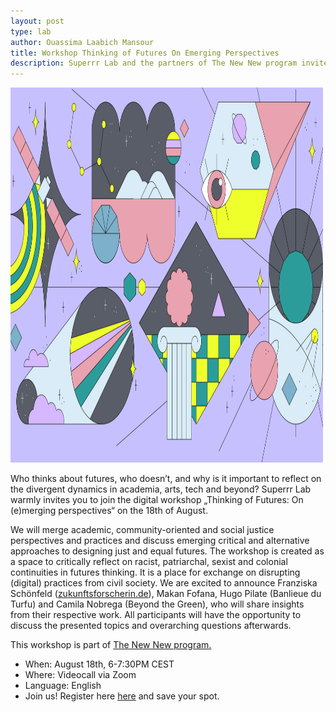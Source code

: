 ```yaml
---
layout: post
type: lab
author: Ouassima Laabich Mansour
title: Workshop Thinking of Futures On Emerging Perspectives
description: Superrr Lab and the partners of The New New program invite you to join us for a workshop on August 18th.
---
```

<img src="/assets/img/blog/futures.png" alt="Abstract image with different colorful illustrations that reflect the future" width="500" height="600">
<p>Who thinks about futures, who doesn’t, and why is it important to reflect on the divergent dynamics in academia, arts, tech and beyond? Superrr Lab warmly invites you to join the digital workshop „Thinking of Futures: On (e)merging perspectives“ on the 18th of August. </p>
<p></p>

<p>
We will merge academic, community-oriented and social justice perspectives and practices and discuss emerging critical and alternative approaches to designing just and equal futures. The workshop is created as a space to critically reflect on racist, patriarchal, sexist and colonial continuities in futures thinking. It is a place for exchange on disrupting (digital) practices from civil society.
We are excited to announce Franziska Schönfeld (<a href="https://www.zukunftsforscherin.de/">zukunftsforscherin.de</a>), Makan Fofana, Hugo Pilate (Banlieue du Turfu) and Camila Nobrega (Beyond the Green), who will share insights from their respective work. All participants will have the opportunity to discuss the presented topics and overarching questions afterwards. <p>
  This workshop is part of <a href= "https://thenewnew.space/">The New New program.</a></p>
</p>
<ul>
<li>When: August 18th, 6-7:30PM CEST</li>
<li>Where: Videocall via Zoom</li>
<li>Language: English </li>
<li>Join us! Register here <a href="https://us02web.zoom.us/meeting/register/tZAsceuqpzMsE9Ab6WgvXS1ke19alhUq2zhK">here</a> and save your spot.</li> 
</ul>

